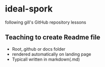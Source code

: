 # ideal-spork
following gill's GitHub repository lessons
## Teaching to create Readme file
- Root,.github or docs folder
- rendered automatically on landing page
- Typicall written in markdown(.md)

